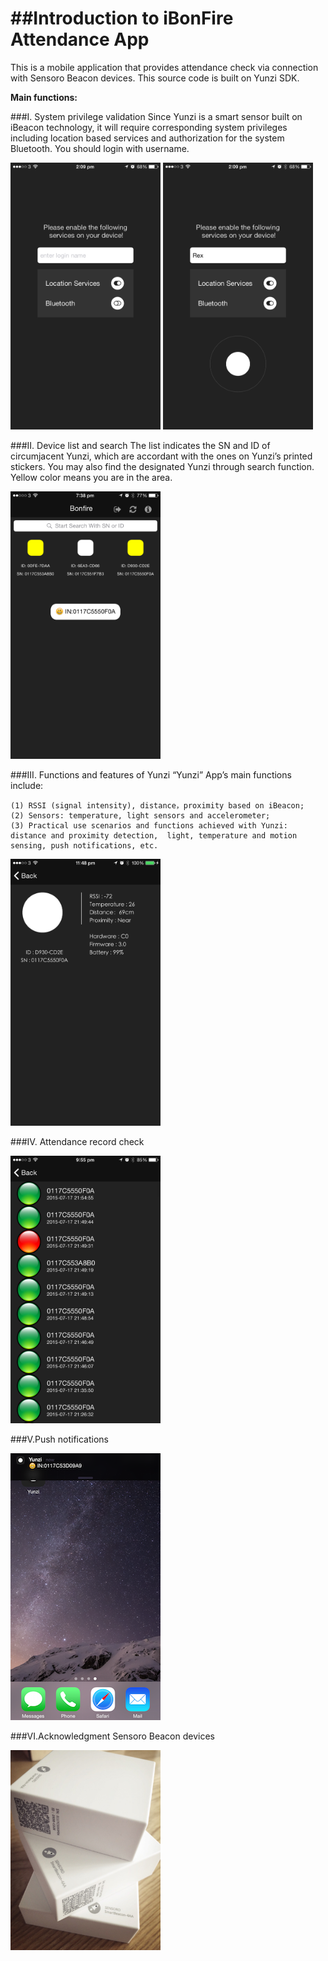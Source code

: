 ##Introduction to iBonFire Attendance App
======
This is a mobile application that provides attendance check via connection with Sensoro Beacon devices. This source code is built on Yunzi SDK. 

**Main functions:**

###I. System privilege validation
Since Yunzi is a smart sensor built on iBeacon technology, it will require corresponding system privileges including location based services and authorization for the system Bluetooth. You should login with username.

<img src="./png/0.PNG" width="240px">
<img src="./png/1.PNG" width="240px">

###II. Device list and search
The list indicates the SN and ID of circumjacent Yunzi, which are accordant with the ones on Yunzi’s printed stickers. You may also find the designated Yunzi through search function. Yellow color means you are in the area.

<img src="./png/2.PNG" width="240px">

###III. Functions and features of Yunzi
“Yunzi” App’s main functions include:

	(1)	RSSI (signal intensity), distance，proximity based on iBeacon;
	(2)	Sensors: temperature, light sensors and accelerometer;
	(3)	Practical use scenarios and functions achieved with Yunzi: distance and proximity detection,  light, temperature and motion sensing, push notifications, etc. 

<img src="./png/3.PNG" width="240px">

###IV. Attendance record check

<img src="./png/4.PNG" width="240px">

###V.Push notifications

<img src="./png/5.PNG" width="240px">

###VI.Acknowledgment
Sensoro Beacon devices

<img src="./png/6.JPG" width="240px">